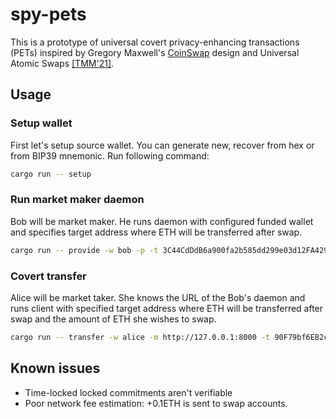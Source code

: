 # spy-pets
This is a prototype of universal covert privacy-enhancing transactions (PETs) inspired by Gregory Maxwell's [CoinSwap](https://gist.github.com/chris-belcher/9144bd57a91c194e332fb5ca371d0964) design and Universal Atomic Swaps [\[TMM'21\]](https://eprint.iacr.org/2021/1612).

## Usage

### Setup wallet
First let's setup source wallet. You can generate new, recover from hex or from BIP39 mnemonic. Run following command:
```bash
cargo run -- setup
```

### Run market maker daemon
Bob will be market maker. He runs daemon with configured funded wallet and specifies target address where ETH will be transferred after swap.
```bash
cargo run -- provide -w bob -p -t 3C44CdDdB6a900fa2b585dd299e03d12FA4293BC
```

### Covert transfer
Alice will be market taker. She knows the URL of the Bob's daemon and runs client with specified target address where ETH will be transferred after swap and the amount of ETH she wishes to swap.
```bash
cargo run -- transfer -w alice -m http://127.0.0.1:8000 -t 90F79bf6EB2c4f870365E785982E1f101E93b906 -a 1.0
```

## Known issues
- Time-locked locked commitments aren't verifiable
- Poor network fee estimation: +0.1ETH is sent to swap accounts.

